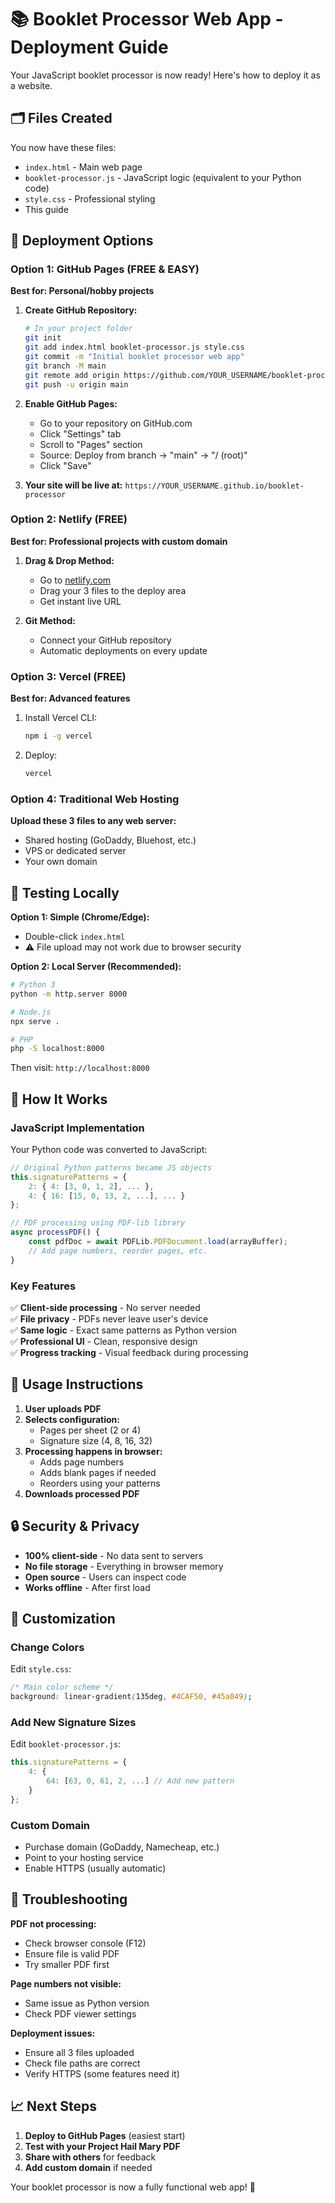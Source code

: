 # 📚 Booklet Processor Web App - Deployment Guide

Your JavaScript booklet processor is now ready! Here's how to deploy it as a website.

## 🗂️ Files Created

You now have these files:
- `index.html` - Main web page
- `booklet-processor.js` - JavaScript logic (equivalent to your Python code)
- `style.css` - Professional styling
- This guide

## 🚀 Deployment Options

### Option 1: GitHub Pages (FREE & EASY)

**Best for: Personal/hobby projects**

1. **Create GitHub Repository:**
   ```bash
   # In your project folder
   git init
   git add index.html booklet-processor.js style.css
   git commit -m "Initial booklet processor web app"
   git branch -M main
   git remote add origin https://github.com/YOUR_USERNAME/booklet-processor.git
   git push -u origin main
   ```

2. **Enable GitHub Pages:**
   - Go to your repository on GitHub.com
   - Click "Settings" tab
   - Scroll to "Pages" section
   - Source: Deploy from branch → "main" → "/ (root)"
   - Click "Save"

3. **Your site will be live at:**
   `https://YOUR_USERNAME.github.io/booklet-processor`

### Option 2: Netlify (FREE)

**Best for: Professional projects with custom domain**

1. **Drag & Drop Method:**
   - Go to [netlify.com](https://netlify.com)
   - Drag your 3 files to the deploy area
   - Get instant live URL

2. **Git Method:**
   - Connect your GitHub repository
   - Automatic deployments on every update

### Option 3: Vercel (FREE)

**Best for: Advanced features**

1. Install Vercel CLI:
   ```bash
   npm i -g vercel
   ```

2. Deploy:
   ```bash
   vercel
   ```

### Option 4: Traditional Web Hosting

**Upload these 3 files to any web server:**
- Shared hosting (GoDaddy, Bluehost, etc.)
- VPS or dedicated server
- Your own domain

## 🧪 Testing Locally

**Option 1: Simple (Chrome/Edge):**
- Double-click `index.html`
- ⚠️ File upload may not work due to browser security

**Option 2: Local Server (Recommended):**
```bash
# Python 3
python -m http.server 8000

# Node.js
npx serve .

# PHP
php -S localhost:8000
```
Then visit: `http://localhost:8000`

## 🔧 How It Works

### JavaScript Implementation
Your Python code was converted to JavaScript:

```javascript
// Original Python patterns became JS objects
this.signaturePatterns = {
    2: { 4: [3, 0, 1, 2], ... },
    4: { 16: [15, 0, 13, 2, ...], ... }
};

// PDF processing using PDF-lib library
async processPDF() {
    const pdfDoc = await PDFLib.PDFDocument.load(arrayBuffer);
    // Add page numbers, reorder pages, etc.
}
```

### Key Features
✅ **Client-side processing** - No server needed  
✅ **File privacy** - PDFs never leave user's device  
✅ **Same logic** - Exact same patterns as Python version  
✅ **Professional UI** - Clean, responsive design  
✅ **Progress tracking** - Visual feedback during processing  

## 🎯 Usage Instructions

1. **User uploads PDF**
2. **Selects configuration:**
   - Pages per sheet (2 or 4)
   - Signature size (4, 8, 16, 32)
3. **Processing happens in browser:**
   - Adds page numbers
   - Adds blank pages if needed
   - Reorders using your patterns
4. **Downloads processed PDF**

## 🔒 Security & Privacy

- **100% client-side** - No data sent to servers
- **No file storage** - Everything in browser memory
- **Open source** - Users can inspect code
- **Works offline** - After first load

## 🎨 Customization

### Change Colors
Edit `style.css`:
```css
/* Main color scheme */
background: linear-gradient(135deg, #4CAF50, #45a049);
```

### Add New Signature Sizes
Edit `booklet-processor.js`:
```javascript
this.signaturePatterns = {
    4: {
        64: [63, 0, 61, 2, ...] // Add new pattern
    }
};
```

### Custom Domain
- Purchase domain (GoDaddy, Namecheap, etc.)
- Point to your hosting service
- Enable HTTPS (usually automatic)

## 🚨 Troubleshooting

**PDF not processing:**
- Check browser console (F12)
- Ensure file is valid PDF
- Try smaller PDF first

**Page numbers not visible:**
- Same issue as Python version
- Check PDF viewer settings

**Deployment issues:**
- Ensure all 3 files uploaded
- Check file paths are correct
- Verify HTTPS (some features need it)

## 📈 Next Steps

1. **Deploy to GitHub Pages** (easiest start)
2. **Test with your Project Hail Mary PDF**
3. **Share with others** for feedback
4. **Add custom domain** if needed

Your booklet processor is now a fully functional web app! 🎉